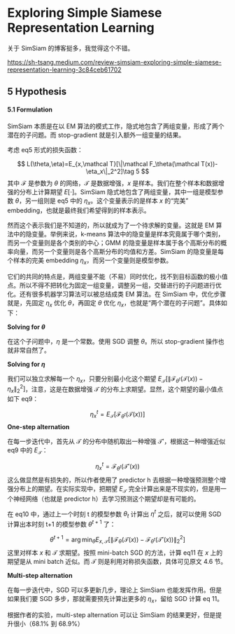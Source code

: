 # Exploring Simple Siamese Representation Learning

关于 SimSiam 的博客挺多，我觉得这个不错。

https://sh-tsang.medium.com/review-simsiam-exploring-simple-siamese-representation-learning-3c84ceb61702

## 5 Hypothesis

#### 5.1 Formulation

SimSiam 本质是在以 EM 算法的模式工作，隐式地包含了两组变量，形成了两个潜在的子问题。而 stop-gradient 就是引入额外一组变量的结果。

考虑 eq5 形式的损失函数：

$$
L(\theta,\eta)=E_{x,\mathcal T}[\|\mathcal F_\theta(\mathcal T(x))-\eta_x\|_2^2]\tag 5
$$
其中 $\mathcal F$ 是参数为 $\theta$ 的网络，$\mathcal T$ 是数据增强，$x$ 是样本。我们在整个样本和数据增强的分布上计算期望 $E[\cdot]$。SimSiam 隐式地包含了两组变量，其中一组是模型参数 $\theta$，另一组则是 eq5 中的 $\eta_x$。这个变量表示的是样本 $x$ 的“完美” embedding，也就是最终我们希望得到的样本表示。

然而这个表示我们是不知道的，所以就成为了一个待求解的变量。这就是 EM 算法中的隐变量。举例来说，k-means 算法中的隐变量是样本究竟属于哪个类别，而另一个变量则是各个类别的中心；GMM 的隐变量是样本属于各个高斯分布的概率向量，而另一个变量则是各个高斯分布的均值和方差。SimSiam 的隐变量是每个样本的完美 embedding $\eta_x$，而另一个变量则是模型参数。

它们的共同的特点是，两组变量不能（不易）同时优化，找不到目标函数的极小值点。所以不得不把转化为固定一组变量，调整另一组，交替进行的子问题进行优化。还有很多机器学习算法可以被总结成类 EM 算法。在 SimSiam 中，优化步骤就是，先固定 $\eta_x$ 优化 $\theta$，再固定 $\theta$ 优化 $\eta_x$，也就是“两个潜在的子问题”。具体如下：

**Solving for $\theta$**

在这个子问题中，$\eta$ 是一个常数。使用 SGD 调整 $\theta$。所以 stop-gradient 操作也就非常自然了。

**Solving for $\eta$**

我们可以独立求解每一个 $\eta_x$，只要分别最小化这个期望 $E_{\mathcal{T}}[\|\mathcal F_{\theta^t}(\mathcal T(x))-\eta_x\|^2_2]$，注意，这是在数据增强 $\mathcal T$ 的分布上求期望。显然，这个期望的最小值点如下 eq9：

$$
\eta^t_x=E_{\mathcal T}[\mathcal F_{\theta^t}(\mathcal T(x))] \tag{9}
$$
**One-step alternation**

在每一步迭代中，首先从 $\mathcal T$ 的分布中随机取出一种增强 $\mathcal T'$，根据这一种增强近似 eq9 中的 $E_\mathcal T$：

$$
\eta^t_x=\mathcal F_{\theta^t}(\mathcal T'(x)) \tag {10}
$$
这么做显然是有损失的，所以作者使用了 predictor h 去根据一种增强预测整个增强分布上的期望。在实际实现中，把期望 $E_\mathcal T$ 完全计算出来是不现实的，但是用一个神经网络（也就是 predictor h）去学习预测这个期望却是有可能的。

在 eq10 中，通过上一个时刻 t 的模型参数 $\theta_t$ 计算出 $\eta^t$ 之后，就可以使用 SGD 计算出本时刻 t+1 的模型参数 $\theta^{t+1}$ 了：

$$
\theta^{t+1}=\arg\min_\theta E_{x,\mathcal T}[\|\mathcal F_\theta(\mathcal T(x))-\mathcal F_{\theta^t}(\mathcal T'(x))\|^2_2]\tag {11}
$$
这里对样本 $x$ 和 $\mathcal T$ 求期望。按照 mini-batch SGD 的方法，计算 eq11 在 $x$ 上的期望是从 mini batch 近似。而 $\mathcal T$ 则是利用对称损失函数，具体可见原文 4.6 节。

**Multi-step alternation**

在每一步迭代中，SGD 可以多更新几步，理论上 SimSiam 也能发挥作用。但是如果我们要 SGD 多步，那就需要预先计算出更多的 $\eta_x$，留给 SGD 计算 eq 11。

根据作者的实验，multi-step alternation 可以让 SimSiam 的结果更好，但是提升很小（68.1% 到 68.9%）







